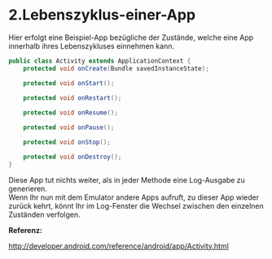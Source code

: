 2.Lebenszyklus-einer-App
========================

Hier erfolgt eine Beispiel-App bezügliche der Zustände, welche eine App innerhalb ihres Lebenszykluses einnehmen kann.

```java
public class Activity extends ApplicationContext {
    protected void onCreate(Bundle savedInstanceState);

    protected void onStart();
     
    protected void onRestart();

    protected void onResume();

    protected void onPause();

    protected void onStop();

    protected void onDestroy();
}
```

Diese App tut nichts weiter, als in jeder Methode eine Log-Ausgabe zu generieren.  
Wenn Ihr nun mit dem Emulator andere Apps aufruft, zu dieser App wieder zurück kehrt, könnt Ihr im Log-Fenster die Wechsel zwischen den einzelnen Zuständen verfolgen.

__Referenz:__

http://developer.android.com/reference/android/app/Activity.html
